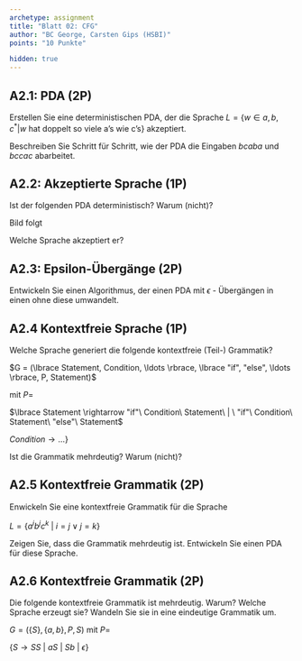 ```yaml
---
archetype: assignment
title: "Blatt 02: CFG"
author: "BC George, Carsten Gips (HSBI)"
points: "10 Punkte"

hidden: true
---
```


<!--  pandoc -s -f markdown -t markdown+smart-grid_tables-multiline_tables-simple_tables --columns=94 --reference-links=true  sheet02.md  -o xxx.md  -->

## A2.1: PDA (2P)

Erstellen Sie eine deterministischen PDA, der die Sprache
$L = \lbrace w \in {a, b, c}^* | w\ \text{hat doppelt so viele a's wie c's} \rbrace$ akzeptiert.

Beschreiben Sie Schritt für Schritt, wie der PDA die Eingaben *bcaba* und *bccac* abarbeitet.


## A2.2: Akzeptierte Sprache (1P)

Ist der folgenden PDA deterministisch? Warum (nicht)?


Bild folgt

Welche Sprache akzeptiert er?


## A2.3: Epsilon-Übergänge (2P)

Entwickeln Sie einen Algorithmus, der einen PDA mit $\epsilon$ - Übergängen in einen ohne diese umwandelt.


## A2.4 Kontextfreie Sprache (1P)

Welche Sprache generiert die folgende kontextfreie (Teil-) Grammatik?

$G = (\lbrace Statement, Condition, \ldots \rbrace, \lbrace "if", "else", \ldots \rbrace, P, Statement)$

mit $P =$

$\lbrace Statement \rightarrow "if"\ Condition\ Statement\ | \ "if"\ Condition\ Statement\ "else"\ Statement$

$Condition \rightarrow \ldots \rbrace$

Ist die Grammatik mehrdeutig? Warum (nicht)?


## A2.5 Kontextfreie Grammatik (2P)

Enwickeln Sie eine kontextfreie Grammatik für die Sprache

$L = \{a^ib^jc^k\ | \ i = j \lor j = k\}$

Zeigen Sie, dass die Grammatik mehrdeutig ist. Entwickeln Sie einen PDA für diese Sprache.


## A2.6 Kontextfreie Grammatik (2P)

Die folgende kontextfreie Grammatik ist mehrdeutig. Warum? Welche Sprache erzeugt sie? Wandeln Sie sie in eine eindeutige Grammatik um.

$G = (\{S\}, \{a, b\}, P, S)$ mit $P =$

$\{S \rightarrow SS\ | \ aS\ |\ Sb\ |\ \epsilon\}$




